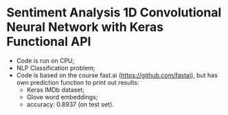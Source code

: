 # Sentiment Analysis 1D Convolutional Neural Network with Keras Functional API
- Code is run on CPU;
- NLP Classification problem;
- Code is based on the course fast.ai (https://github.com/fastai), but has own prediction function to print out results:
    - Keras IMDb dataset;
    - Glove word embeddings;
    - accuracy: 0.8937 (on test set).
